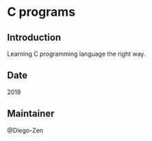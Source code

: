 # C programs

## Introduction
Learning C programming language the right way.

## Date
2019

## Maintainer
@Diego-Zen
